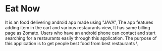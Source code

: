 # Eat Now
It is an food delivering android app made using "JAVA", The app features adding item in the cart and various restaurants view, It has same billing page as Zomato.
Users who have an android phone can contact and start searching for a restaurants easily through this application. The purpose of this application is to get people best food from best restaurants
\
